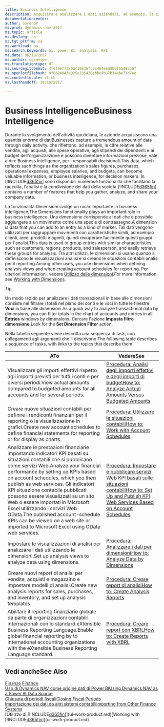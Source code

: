 ```yaml
---
title: Business Intelligence
description: Acquisire e analizzare i dati aziendali, ad esempio, le cifre relative alle vendite, agli acquisti, alle spese operative, agli stipendi dei dipendenti e ai budget che possono diventare informazioni preziose, vale a dire Business Intelligence, per prendere le decisioni.
documentationcenter: 
author: SorenGP
ms.prod: dynamics-nav-2017
ms.topic: article
ms.devlang: na
ms.tgt_pltfrm: na
ms.workload: na
ms.search.keywords: bi, power BI, analysis, KPI
ms.date: 06/16/2017
ms.author: sgroespe
ms.translationtype: HT
ms.sourcegitcommit: 4fefaef7380ac10836fcac404eea006f55d8556f
ms.openlocfilehash: 0f0624843a925a105420ebbe9b87b34abe73d7ee
ms.contentlocale: it-ch
ms.lasthandoff: 10/16/2017

---
```

# <a name="business-intelligence"></a><span data-ttu-id="ff985-103">Business Intelligence</span><span class="sxs-lookup"><span data-stu-id="ff985-103">Business Intelligence</span></span>
<span data-ttu-id="ff985-104">Durante lo svolgimento dell'attività quotidiana, le aziende acquisiscono una quantità enorme di dati</span><span class="sxs-lookup"><span data-stu-id="ff985-104">Businesses capture a tremendous amount of data through daily activity.</span></span> <span data-ttu-id="ff985-105">che riflettono, ad esempio, le cifre relative alle vendite, agli acquisti, alle spese operative, agli stipendi dei dipendenti e ai budget dell'organizzazione e possono diventare informazioni preziose, vale a dire Business Intelligence, per i responsabili decisionali.</span><span class="sxs-lookup"><span data-stu-id="ff985-105">This data, which reflects such things as the organization's sales figures, purchases, operational expenses, employee salaries, and budgets, can become valuable information, or business intelligence, for decision makers.</span></span> <span data-ttu-id="ff985-106">In [!INCLUDE[d365fin](includes/d365fin_md.md)] sono disponibili numerose funzionalità che facilitano la raccolta, l'analisi e la condivisione dei dati della società.</span><span class="sxs-lookup"><span data-stu-id="ff985-106">[!INCLUDE[d365fin](includes/d365fin_md.md)] contains a number of features that help you gather, analyze, and share your company data.</span></span>

<span data-ttu-id="ff985-107">La funzionalità Dimensioni svolge un ruolo importante in business intelligence.</span><span class="sxs-lookup"><span data-stu-id="ff985-107">The Dimensions functionality plays an important role in business intelligence.</span></span> <span data-ttu-id="ff985-108">Una dimensione corrisponde ai dati che è possibile aggiungere a un movimento come una specie di contrassegno.</span><span class="sxs-lookup"><span data-stu-id="ff985-108">A dimension is data that you can add to an entry as a kind of marker.</span></span> <span data-ttu-id="ff985-109">Tali dati vengono utilizzati per raggruppare movimenti con caratteristiche simili, ad esempio clienti, aree, prodotti e agenti, quindi recuperare facilmente questi gruppi per l'analisi.</span><span class="sxs-lookup"><span data-stu-id="ff985-109">This data is used to group entries with similar characteristics, such as customers, regions, products, and salesperson, and easily retrieve these groups for analysis.</span></span> <span data-ttu-id="ff985-110">Tra altri utilizzi, le dimensioni si usano quando si definiscono le visualizzazioni analisi e si creano le situazioni contabili analisi per il reporting.</span><span class="sxs-lookup"><span data-stu-id="ff985-110">Among other uses, you use dimensions  when defining analysis views and when creating account schedules for reporting.</span></span> <span data-ttu-id="ff985-111">Per ulteriori informazioni, vedere [Utilizzo delle dimensioni](finance-dimensions.md).</span><span class="sxs-lookup"><span data-stu-id="ff985-111">For more information, see [Working with Dimensions](finance-dimensions.md).</span></span>

> [!TIP]
> <span data-ttu-id="ff985-112">Un modo rapido per analizzare i dati transazionali in base alle dimensioni consiste nel filtrare i totali nel piano dei conti e le voci in tutte le finestre **Voci** in base alle dimensioni.</span><span class="sxs-lookup"><span data-stu-id="ff985-112">As a quick way to analyze transactional data by dimensions, you can filter totals in the chart of accounts and entries in all **Entries** windows by dimensions.</span></span> <span data-ttu-id="ff985-113">Cercare l'azione **Imposta filtro dimensione**.</span><span class="sxs-lookup"><span data-stu-id="ff985-113">Look for the **Set Dimension Filter** action.</span></span>  

<span data-ttu-id="ff985-114">Nella tabella seguente viene descritta una sequenza di task, con collegamenti agli argomenti che li descrivono.</span><span class="sxs-lookup"><span data-stu-id="ff985-114">The following table describes a sequence of tasks, with links to the topics that describe them.</span></span>  

| <span data-ttu-id="ff985-115">A</span><span class="sxs-lookup"><span data-stu-id="ff985-115">To</span></span> | <span data-ttu-id="ff985-116">Vedere</span><span class="sxs-lookup"><span data-stu-id="ff985-116">See</span></span> |
| --- | --- |
|<span data-ttu-id="ff985-117">Visualizzare gli importi effettivi rispetto agli importi previsti per tutti i conti e per diversi periodi.</span><span class="sxs-lookup"><span data-stu-id="ff985-117">View actual amounts compared to budgeted amounts for all accounts and for several periods.</span></span>|[<span data-ttu-id="ff985-118">Procedura: Analisi degli importi effettivi e degli importi di budget</span><span class="sxs-lookup"><span data-stu-id="ff985-118">How to: Analyze Actual Amounts Versus Budgeted Amounts</span></span>](bi-how-analyze-actual-versus-budget.md)|
|<span data-ttu-id="ff985-119">Creare nuove situazioni contabili per definire i rendiconti finanziari per il reporting o la visualizzazione in grafici.</span><span class="sxs-lookup"><span data-stu-id="ff985-119">Create new account schedules to define financial statements for reporting or for display as charts.</span></span>|[<span data-ttu-id="ff985-120">Procedura: Utilizzare le situazioni contabili</span><span class="sxs-lookup"><span data-stu-id="ff985-120">How to: Work with Account Schedules</span></span>](bi-how-work-account-schedule.md)|
|<span data-ttu-id="ff985-121">Analizzare le prestazioni finanziarie impostando indicatori KPI basati su situazioni contabili che si pubblicano come servizi Web.</span><span class="sxs-lookup"><span data-stu-id="ff985-121">Analyze your financial performance by setting up KPIs based on account schedules, which you then publish as web services.</span></span> <span data-ttu-id="ff985-122">Gli indicatori KPI situazione contabile pubblicati possono essere visualizzati su un sito Web o essere importati in Microsoft Excel utilizzando i servizi Web OData.</span><span class="sxs-lookup"><span data-stu-id="ff985-122">The published account-schedule KPIs can be viewed on a web site or imported to Microsoft Excel using OData web services.</span></span>|[<span data-ttu-id="ff985-123">Procedura: Impostare e pubblicare servizi Web KPI basati sulle situazioni contabili</span><span class="sxs-lookup"><span data-stu-id="ff985-123">How to: Set Up and Publish KPI Web Services Based on Account Schedules</span></span>](bi-how-to-set-up-and-publish-kpi-web-services-based-on-account-schedules.md)|
|<span data-ttu-id="ff985-124">Impostare le visualizzazioni di analisi per analizzare i dati utilizzando le dimensioni.</span><span class="sxs-lookup"><span data-stu-id="ff985-124">Set up analysis views to analyze data using dimensions.</span></span>|[<span data-ttu-id="ff985-125">Procedura: Analizzare i dati per dimensioni</span><span class="sxs-lookup"><span data-stu-id="ff985-125">How to: Analyze Data by Dimensions</span></span>](bi-how-analyze-data-dimension.md)|
|<span data-ttu-id="ff985-126">Creare nuovi report di analisi per vendite, acquisti e magazzino e impostare modelli di analisi.</span><span class="sxs-lookup"><span data-stu-id="ff985-126">Create new analysis reports for sales, purchases, and inventory, and set up analysis templates.</span></span>|[<span data-ttu-id="ff985-127">Procedura: Creare report di analisi</span><span class="sxs-lookup"><span data-stu-id="ff985-127">How to: Create Analysis Reports</span></span>](bi-how-create-analysis-views-reports.md)|
|<span data-ttu-id="ff985-128">Abilitare il reporting finanziario globale da parte di organizzazioni contabili internazionali con lo standard eXtensible Business Reporting Language.</span><span class="sxs-lookup"><span data-stu-id="ff985-128">Enable global financial reporting by to international accounting organizations with the eXtensible Business Reporting Language standard.</span></span>|[<span data-ttu-id="ff985-129">Procedura: Creare report con XBRL</span><span class="sxs-lookup"><span data-stu-id="ff985-129">How to: Create Reports with XBRL</span></span>](bi-create-reports-with-xbrl.md)|

## <a name="see-also"></a><span data-ttu-id="ff985-130">Vedi anche</span><span class="sxs-lookup"><span data-stu-id="ff985-130">See Also</span></span>
<span data-ttu-id="ff985-131">[Finanze](finance.md)  </span><span class="sxs-lookup"><span data-stu-id="ff985-131">[Finance](finance.md)  </span></span>  
[<span data-ttu-id="ff985-132">Uso di Dynamics NAV come origine dati di Power BI</span><span class="sxs-lookup"><span data-stu-id="ff985-132">Using Dynamics NAV as a Power BI Data Source</span></span>](across-how-use-financials-data-source-powerbi.md)  
[<span data-ttu-id="ff985-133">Chiusura di periodi fiscali</span><span class="sxs-lookup"><span data-stu-id="ff985-133">Closing Fiscal Periods</span></span>](year-close-years-periods.md)  
[<span data-ttu-id="ff985-134">Importazione dei dati da altri sistemi contabili</span><span class="sxs-lookup"><span data-stu-id="ff985-134">Importing from Other Finance Systems</span></span>](upload-data.md)  
<span data-ttu-id="ff985-135">[Utilizzo di [!INCLUDE[d365fin](includes/d365fin_md.md)]](ui-work-product.md)</span><span class="sxs-lookup"><span data-stu-id="ff985-135">[Working with [!INCLUDE[d365fin](includes/d365fin_md.md)]](ui-work-product.md)</span></span>

